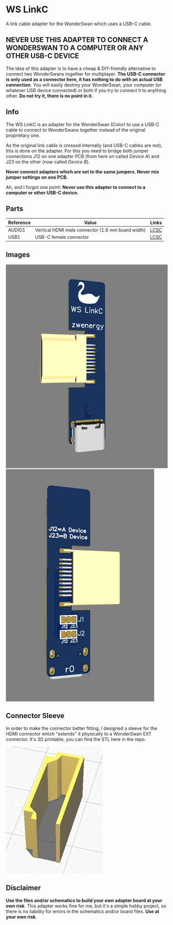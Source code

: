 # WS LinkC
A link cable adapter for the WonderSwan which uses a USB-C cable.

## NEVER USE THIS ADAPTER TO CONNECT A WONDERSWAN TO A COMPUTER OR ANY OTHER USB-C DEVICE
The idea of this adapter is to have a cheap & DIY-friendly alternative to connect two WonderSwans together for multiplayer. **The USB-C connector is only used as a connector here, it has nothing to do with an actual USB connection**. You will easily destroy your WonderSwan, your computer (or whatever USB device connected) or both if you try to connect it to anything other. **Do not try it, there is no point in it.**

## Info
The WS LinkC is an adapter for the WonderSwan (Color) to use a USB-C cable to connect to WonderSwans together instead of the original proprietary one.

As the original link cable is crossed internally (and USB-C cables are not), this is done on the adapter. For this you need to bridge both jumper connections J12 on one adapter PCB (from here on called *Device A*) and J23 on the other (now called *Device B*).

**Never connect adapters which are set to the same jumpers. Never mix jumper settings on one PCB.**

Ah, and I forgot one point: **Never use this adapter to connect to a computer or other USB-C device.**

## Parts
| **Reference** | **Value**| **Links**
|---------------|----------|----------|
| AUDIO1        | Vertical HDMI male connector (1.6 mm board width) |[LCSC](https://lcsc.com/product-detail/D-Sub-DVI-HDMI-Connectors_Jing-Extension-of-the-Electronic-Co-920-867A2021Y10100_C168715.html)|
| USB1 | USB-C female connector |[LCSC](https://www.lcsc.com/product-detail/USB-Connectors_SHOU-HAN-TYPE-C-16PIN-2MD-073_C2765186.html)

## Images
![WS LinkC](./images/wslinkc_front.PNG "WS LinkC")
![WS LinkC](./images/wslinkc_back.PNG "WS LinkC")


## Connector Sleeve
In order to make the connector better fitting, I designed a sleeve for the HDMI connector which "extends" it physically to a WonderSwan EXT connector. It's 3D printable, you can find the STL here in the repo.

![Connector Sleeve](./images/WS_Sleeve.png "Connector Sleeve")

## Disclaimer
**Use the files and/or schematics to build your own adapter board at your own risk**.
This adapter works fine for me, but it's a simple hobby project, so there is no liability for errors in the schematics and/or board files.
**Use at your own risk**.
